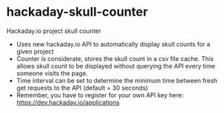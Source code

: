 # hackaday-skull-counter
Hackaday.io project skull counter
- Uses new hackaday.io API to automatically display skull counts for a given project
- Counter is considerate, stores the skull count in a csv file cache.  This allows skull count to be displayed without querying the API every time someone visits the page.
- Time interval can be set to determine the minimum time between fresh get requests to the API (default = 30 seconds)
- Remember, you have to register for your own API key here: https://dev.hackaday.io/applications
